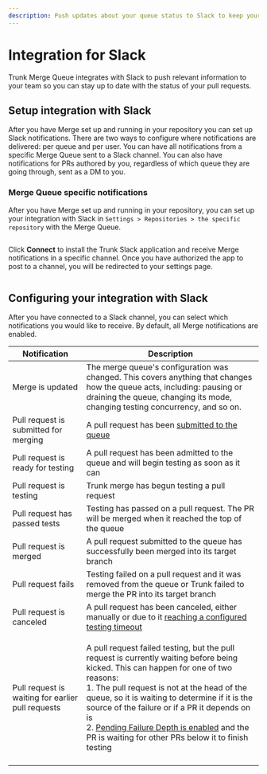 ```yaml
---
description: Push updates about your queue status to Slack to keep your team informed.
---
```


# Integration for Slack

Trunk Merge Queue integrates with Slack to push relevant information to your team so you can stay up to date with the status of your pull requests.

## Setup integration with Slack

After you have Merge set up and running in your repository you can set up Slack notifications. There are two ways to configure where notifications are delivered: per queue and per user. You can have all notifications from a specific Merge Queue sent to a Slack channel. You can also have notifications for PRs authored by you, regardless of which queue they are going through, sent as a DM to you.

### Merge Queue specific notifications

After you have Merge set up and running in your repository, you can set up your integration with Slack in `Settings > Repositories > the specific repository` with the Merge Queue.

<figure><img src="../../.gitbook/assets/enable-parallel-mode" alt=""><figcaption></figcaption></figure>

Click **Connect** to install the Trunk Slack application and receive Merge notifications in a specific channel. Once you have authorized the app to post to a channel, you will be redirected to your settings page.

<figure><img src="../../.gitbook/assets/image (45).png" alt=""><figcaption></figcaption></figure>

## Configuring your integration with Slack

After you have connected to a Slack channel, you can select which notifications you would like to receive. By default, all Merge notifications are enabled.

| Notification                                      | Description                                                                                                                                                                                                                                                                                                                                                                                                                                                                   |
| ------------------------------------------------- | ----------------------------------------------------------------------------------------------------------------------------------------------------------------------------------------------------------------------------------------------------------------------------------------------------------------------------------------------------------------------------------------------------------------------------------------------------------------------------- |
| Merge is updated                                  | The merge queue's configuration was changed. This covers anything that changes how the queue acts, including: pausing or draining the queue, changing its mode, changing testing concurrency, and so on.                                                                                                                                                                                                                                                                      |
| Pull request is submitted for merging             | A pull request has been [submitted to the queue](https://docs.trunk.io/merge-queue/set-up-trunk-merge#submit-pull-requests)                                                                                                                                                                                                                                                                                                                                                   |
| Pull request is ready for testing                 | A pull request has been admitted to the queue and will begin testing as soon as it can                                                                                                                                                                                                                                                                                                                                                                                        |
| Pull request is testing                           | Trunk merge has begun testing a pull request                                                                                                                                                                                                                                                                                                                                                                                                                                  |
| Pull request has passed tests                     | Testing has passed on a pull request. The PR will be merged when it reached the top of the queue                                                                                                                                                                                                                                                                                                                                                                              |
| Pull request is merged                            | A pull request submitted to the queue has successfully been merged into its target branch                                                                                                                                                                                                                                                                                                                                                                                     |
| Pull request fails                                | Testing failed on a pull request and it was removed from the queue or Trunk failed to merge the PR into its target branch                                                                                                                                                                                                                                                                                                                                                     |
| Pull request is canceled                          | A pull request has been canceled, either manually or due to it [reaching a configured testing timeout](https://docs.trunk.io/merge-queue/set-up-trunk-merge/advanced-settings#timeout-for-tests-to-complete)                                                                                                                                                                                                                                                                  |
| Pull request is waiting for earlier pull requests | <p>A pull request failed testing, but the pull request is currently waiting before being kicked. This can happen for one of two reasons:<br>1. The pull request is not at the head of the queue, so it is waiting to determine if it is the source of the failure or if a PR it depends on is<br>2. <a href="https://docs.trunk.io/merge-queue/pending-failure-depth">Pending Failure Depth is enabled</a> and the PR is waiting for other PRs below it to finish testing</p> |
|                                                   |                                                                                                                                                                                                                                                                                                                                                                                                                                                                               |
